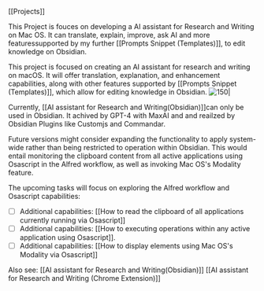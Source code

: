 [[Projects]] 

This Project is fouces on developing a AI assistant for Research and Writing on Mac OS.
It can translate, explain, improve, ask AI and more featuressupported by my further [[Prompts Snippet (Templates)]], to edit knowledge on Obsidian. 


This project is focused on creating an AI assistant for research and writing on macOS. It will offer translation, explanation, and enhancement capabilities, along with other features supported by [[Prompts Snippet (Templates)]], which allow for editing knowledge in Obsidian.
![150|](https://i.imgur.com/Mu618XT.png)


Currently, [[AI assistant for Research and Writing(Obsidian)]]can only be used in Obsidian.
It achived by GPT-4 with MaxAI and and reailzed by Obsidian Plugins like Customjs and Commandar.

Future versions might consider expanding the functionality to apply system-wide rather than being restricted to operation within Obsidian. This would entail monitoring the clipboard content from all active applications using Osascript in the Alfred workflow, as well as invoking Mac OS's Modality feature.

The upcoming tasks will focus on exploring the Alfred workflow and Osascript capabilities:

- [ ] Additional capabilities: [[How to read the clipboard of all applications currently running via Osascript]] 
- [ ] Additional capabilities: [[How to executing operations within any active application using Osascript]]. 
- [ ] Additional capabilities: [[How to display elements using Mac OS's Modality via Osascript]]

Also see: 
 [[AI assistant for Research and Writing(Obsidian)]]
[[AI assistant for Research and Writing (Chrome Extension)]]







